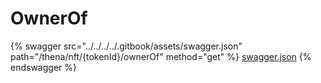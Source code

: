# OwnerOf

{% swagger src="../../../../.gitbook/assets/swagger.json" path="/thena/nft/{tokenId}/ownerOf" method="get" %}
[swagger.json](../../../../.gitbook/assets/swagger.json)
{% endswagger %}
